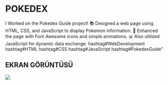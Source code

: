 <h1>POKEDEX</h1>

I Worked on the Pokedex Guide project! 📚 Designed a web page using HTML, CSS, and JavaScript to display Pokemon information. 🎨 Enhanced the page with Font Awesome icons and simple animations. 📊 Also utilized JavaScript for dynamic data exchange. hashtag#WebDevelopment hashtag#HTML hashtag#CSS hashtag#JavaScript hashtag#PokedexGuide"

<h2>EKRAN GÖRÜNTÜSÜ</h2>

![](ekran.gif)
